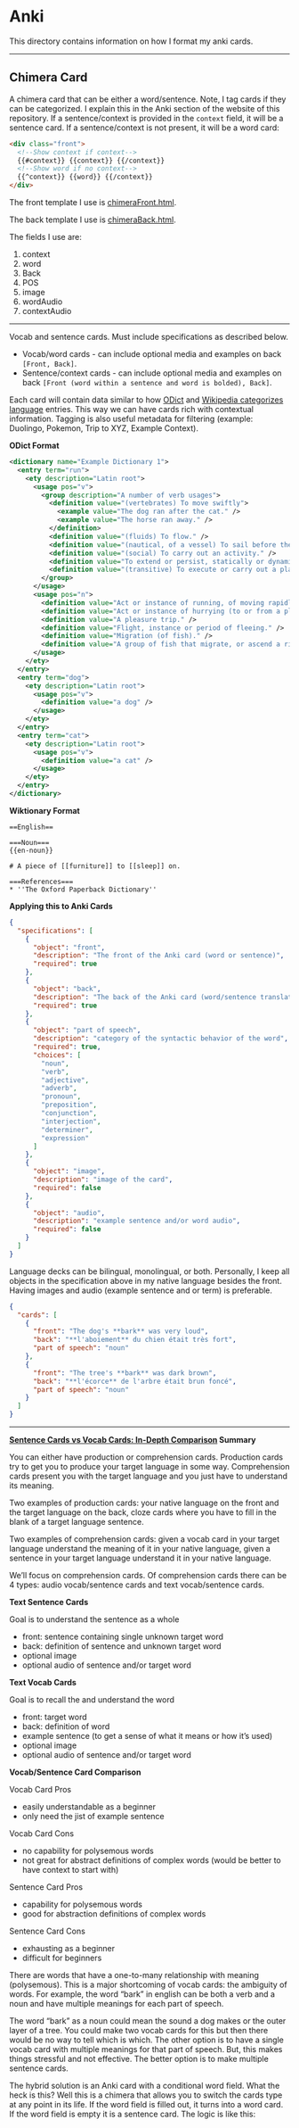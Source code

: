 # Anki

This directory contains information on how I format my anki cards.

---

## Chimera Card

A chimera card that can be either a word/sentence. Note, I tag cards if they can be categorized. I explain this in the Anki section of the website of this repository. If a sentence/context is provided in the `context` field, it will be a sentence card. If a sentence/context is not present, it will be a word card:

```html
<div class="front">
  <!--Show context if context-->
  {{#context}} {{context}} {{/context}}
  <!--Show word if no context-->
  {{^context}} {{word}} {{/context}}
</div>
```

The front template I use is [chimeraFront.html](./chimeraFront.html).

The back template I use is [chimeraBack.html](./chimeraBack.html).

The fields I use are:

1. context
2. word
3. Back
4. POS
5. image
6. wordAudio
7. contextAudio

---

Vocab and sentence cards. Must include specifications as described below.

- Vocab/word cards - can include optional media and examples on back `[Front, Back]`.
- Sentence/context cards - can include optional media and examples on back `[Front (word within a sentence and word is bolded), Back]`.

Each card will contain data similar to how [ODict](https://github.com/TheOpenDictionary/odict) and [Wikipedia categorizes language](https://en.wiktionary.org/wiki/Wiktionary:Entry_layout) entries. This way we can have cards rich with contextual information. Tagging is also useful metadata for filtering (example: Duolingo, Pokemon, Trip to XYZ, Example Context).

**ODict Format**

```xml
<dictionary name="Example Dictionary 1">
  <entry term="run"> 
    <ety description="Latin root">
      <usage pos="v">
        <group description="A number of verb usages">
          <definition value="(vertebrates) To move swiftly">
            <example value="The dog ran after the cat." />
            <example value="The horse ran away." />
          </definition>
          <definition value="(fluids) To flow." />
          <definition value="(nautical, of a vessel) To sail before the wind, in distinction from reaching or sailing close-hauled." />
          <definition value="(social) To carry out an activity." />
          <definition value="To extend or persist, statically or dynamically, through space or time." />
          <definition value="(transitive) To execute or carry out a plan, procedure or program." />
        </group>
      </usage>
      <usage pos="n">
        <definition value="Act or instance of running, of moving rapidly using the feet." />
        <definition value="Act or instance of hurrying (to or from a place) (not necessarily by foot); dash or errand, trip." />
        <definition value="A pleasure trip." />
        <definition value="Flight, instance or period of fleeing." />
        <definition value="Migration (of fish)." />
        <definition value="A group of fish that migrate, or ascend a river for the purpose of spawning." />
      </usage>
    </ety>
  </entry>
  <entry term="dog">
    <ety description="Latin root">
      <usage pos="v">
        <definition value="a dog" />
      </usage>
    </ety>
  </entry>
  <entry term="cat">
    <ety description="Latin root">
      <usage pos="v">
        <definition value="a cat" />
      </usage>
    </ety>
  </entry>
</dictionary>
```

**Wiktionary Format**

```
==English==

===Noun===
{{en-noun}}

# A piece of [[furniture]] to [[sleep]] on.

===References===
* ''The Oxford Paperback Dictionary''
```

**Applying this to Anki Cards**

```json
{
  "specifications": [
    {
      "object": "front",
      "description": "The front of the Anki card (word or sentence)",
      "required": true
    },
    {
      "object": "back",
      "description": "The back of the Anki card (word/sentence translation)",
      "required": true
    },
    {
      "object": "part of speech",
      "description": "category of the syntactic behavior of the word",
      "required": true,
      "choices": [
        "noun",
        "verb",
        "adjective",
        "adverb",
        "pronoun",
        "preposition",
        "conjunction",
        "interjection",
        "determiner",
        "expression"
      ]
    },
    {
      "object": "image",
      "description": "image of the card",
      "required": false
    },
    {
      "object": "audio",
      "description": "example sentence and/or word audio",
      "required": false
    }
  ]
}
```

Language decks can be bilingual, monolingual, or both. Personally, I keep all objects in the specification above in my native language besides the front. Having images and audio (example sentence and or term) is preferable.

```json
{
  "cards": [
    {
      "front": "The dog's **bark** was very loud",
      "back": "**l'aboiement** du chien était très fort",
      "part of speech": "noun"
    },
    {
      "front": "The tree's **bark** was dark brown",
      "back": "**l'écorce** de l'arbre était brun foncé",
      "part of speech": "noun"
    }
  ]
}
```

---

**[Sentence Cards vs Vocab Cards: In-Depth Comparison](https://www.youtube.com/watch?v=GLfmKWhLhjk) Summary**

You can either have production or comprehension cards. Production cards try to get you to produce your target language in some way. Comprehension cards present you with the target language and you just have to understand its meaning.

Two examples of production cards: your native language on the front and the target language on the back, cloze cards where you have to fill in the blank of a target language sentence. 

Two examples of comprehension cards: given a vocab card in your target language understand the meaning of it in your native language, given a sentence in your target language understand it in your native language.

We’ll focus on comprehension cards. Of comprehension cards there can be 4 types: audio vocab/sentence cards and text vocab/sentence cards.

**Text Sentence Cards**

Goal is to understand the sentence as a whole

- front: sentence containing single unknown target word
- back: definition of sentence and unknown target word
- optional image
- optional audio of sentence and/or target word

**Text Vocab Cards**

Goal is to recall the and understand the word

- front: target word
- back: definition of word
- example sentence (to get a sense of what it means or how it’s used)
- optional image
- optional audio of sentence and/or target word

**Vocab/Sentence Card Comparison**

Vocab Card Pros

- easily understandable as a beginner
- only need the jist of example sentence

Vocab Card Cons

- no capability for polysemous words
- not great for abstract definitions of complex words (would be better to have context to start with)

Sentence Card Pros

- capability for polysemous words
- good for abstraction definitions of complex words

Sentence Card Cons

- exhausting as a beginner
- difficult for beginners

There are words that have a one-to-many relationship with meaning (polysemous). This is a major shortcoming of vocab cards: the ambiguity of words. For example, the word “bark” in english can be both a verb and a noun and have multiple meanings for each part of speech.

The word “bark” as a noun could mean the sound a dog makes or the outer layer of a tree. You could make two vocab cards for this but then there would be no way to tell which is which. The other option is to have a single vocab card with multiple meanings for that part of speech. But, this makes things stressful and not effective. The better option is to make multiple sentence cards.

The hybrid solution is an Anki card with a conditional word field. What the heck is this? Well this is a chimera that allows you to switch the cards type at any point in its life. If the word field is filled out, it turns into a word card. If the word field is empty it is a sentence card. The logic is like this:
